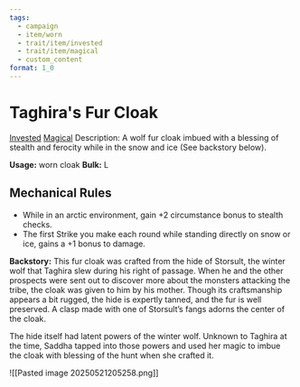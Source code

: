 ```yaml
---
tags:
  - campaign
  - item/worn
  - trait/item/invested
  - trait/item/magical
  - custom_content
format: 1_0
---
```

# Taghira's Fur Cloak

[Invested](Invested.md "Item Trait") [Magical](Rules/Traits/Effect/Magical.md "Item Trait")
Description: A wolf fur cloak imbued with a blessing of stealth and ferocity while in the snow and ice (See backstory below).

**Usage:** worn cloak
**Bulk:** L

## Mechanical Rules

- While in an arctic environment, gain +2 circumstance bonus to stealth checks.
- The first Strike you make each round while standing directly on snow or ice, gains a +1 bonus to damage. 

**Backstory:** This fur cloak was crafted from the hide of Storsult, the winter wolf that Taghira slew during his right of passage. When he and the other prospects were sent out to discover more about the monsters attacking the tribe, the cloak was given to him by his mother. Though its craftsmanship appears a bit rugged, the hide is expertly tanned, and the fur is well preserved. A clasp made with one of Storsult’s fangs adorns the center of the cloak. 

The hide itself had latent powers of the winter wolf. Unknown to Taghira at the time, Saddha  tapped into those powers and used her magic to imbue the cloak with blessing of the hunt when she crafted it. 

![[Pasted image 20250521205258.png]]
